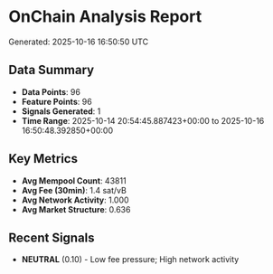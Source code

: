 # OnChain Analysis Report
Generated: 2025-10-16 16:50:50 UTC

## Data Summary
- **Data Points**: 96
- **Feature Points**: 96
- **Signals Generated**: 1
- **Time Range**: 2025-10-14 20:54:45.887423+00:00 to 2025-10-16 16:50:48.392850+00:00

## Key Metrics
- **Avg Mempool Count**: 43811
- **Avg Fee (30min)**: 1.4 sat/vB
- **Avg Network Activity**: 1.000
- **Avg Market Structure**: 0.636

## Recent Signals
- **NEUTRAL** (0.10) - Low fee pressure; High network activity
